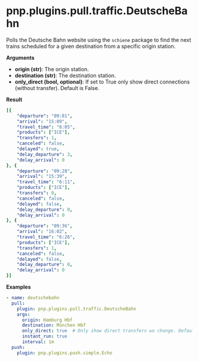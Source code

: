 # pnp.plugins.pull.traffic.DeutscheBahn

Polls the Deutsche Bahn website using the `schiene` package to find the next trains scheduled
for a given destination from a specific origin station.


__Arguments__

- **origin (str)**: The origin station.
- **destination (str)**: The destination station.
- **only_direct (bool, optional)**: If set to True only show direct connections (without transfer). Default is False.

__Result__

```yaml
[{
	"departure": "09:01",
	"arrival": "15:09",
	"travel_time": "6:05",
	"products": ["ICE"],
	"transfers": 1,
	"canceled": false,
	"delayed": true,
	"delay_departure": 3,
	"delay_arrival": 0
}, {
	"departure": "09:28",
	"arrival": "15:39",
	"travel_time": "6:11",
	"products": ["ICE"],
	"transfers": 0,
	"canceled": false,
	"delayed": false,
	"delay_departure": 0,
	"delay_arrival": 0
}, {
	"departure": "09:36",
	"arrival": "16:02",
	"travel_time": "6:26",
	"products": ["ICE"],
	"transfers": 1,
	"canceled": false,
	"delayed": false,
	"delay_departure": 0,
	"delay_arrival": 0
}]
```

__Examples__

```yaml
- name: deutschebahn
  pull:
    plugin: pnp.plugins.pull.traffic.DeutscheBahn
    args:
      origin: Hamburg Hbf
      destination: München Hbf
      only_direct: true  # Only show direct transfers wo change. Default is False.
      instant_run: true
      interval: 1m
  push:
    plugin: pnp.plugins.push.simple.Echo

```
